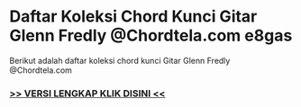 
 # Daftar Koleksi Chord  Kunci Gitar Glenn Fredly @Chordtela.com e8gas


Berikut adalah daftar koleksi chord  kunci Gitar Glenn Fredly @Chordtela.com

###  <a href="https://shortlighzx.web.app?sq=Daftar Koleksi Chord  Kunci Gitar Glenn Fredly @Chordtela.com"> >> VERSI LENGKAP KLIK DISINI << </a>
